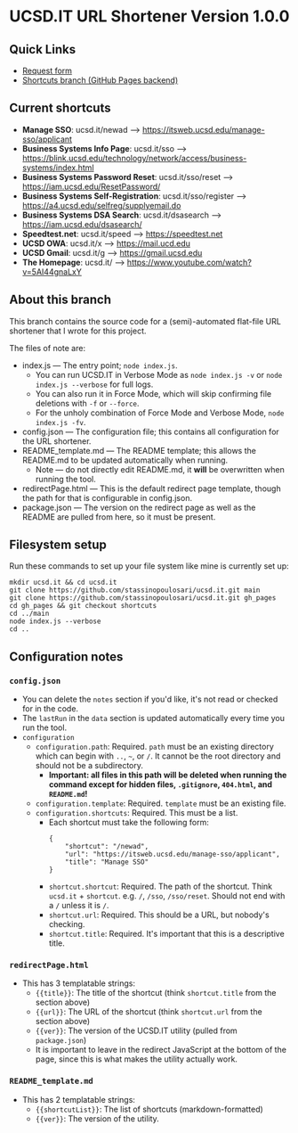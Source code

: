 # UCSD.IT URL Shortener Version 1.0.0

## Quick Links

* [Request form](https://docs.google.com/forms/d/e/1FAIpQLSf-C59wLslm_sH1QUTWoM7siMHHEzJ_Vha3bZ_Hx4LnsJI9ug/viewform)
* [Shortcuts branch (GitHub Pages backend)](https://github.com/stassinopoulosari/ucsd.it/tree/shortcuts)

## Current shortcuts

+ **Manage SSO**: ucsd.it/newad --> https://itsweb.ucsd.edu/manage-sso/applicant
+ **Business Systems Info Page**: ucsd.it/sso --> https://blink.ucsd.edu/technology/network/access/business-systems/index.html
+ **Business Systems Password Reset**: ucsd.it/sso/reset --> https://iam.ucsd.edu/ResetPassword/
+ **Business Systems Self-Registration**: ucsd.it/sso/register --> https://a4.ucsd.edu/selfreg/supplyemail.do
+ **Business Systems DSA Search**: ucsd.it/dsasearch --> https://iam.ucsd.edu/dsasearch/
+ **Speedtest.net**: ucsd.it/speed --> https://speedtest.net
+ **UCSD OWA**: ucsd.it/x --> https://mail.ucd.edu
+ **UCSD Gmail**: ucsd.it/g --> https://gmail.ucsd.edu
+ **The Homepage**: ucsd.it/ --> https://www.youtube.com/watch?v=5AI44gnaLxY

## About this branch

This branch contains the source code for a (semi)-automated flat-file URL shortener that I wrote for this project.

The files of note are:

* index.js — The entry point; `node index.js`.
  * You can run UCSD.IT in Verbose Mode as `node index.js -v` or `node index.js --verbose` for full logs.
  * You can also run it in Force Mode, which will skip confirming file deletions with `-f` or `--force`.
  * For the unholy combination of Force Mode and Verbose Mode, `node index.js -fv`.
* config.json — The configuration file; this contains all configuration for the URL shortener.
* README_template.md — The README template; this allows the README.md to be updated automatically when running.
  * Note — do not directly edit README.md, it **will** be overwritten when running the tool.
* redirectPage.html — This is the default redirect page template, though the path for that is configurable in config.json.
* package.json — The version on the redirect page as well as the README are pulled from here, so it must be present.

## Filesystem setup

Run these commands to set up your file system like mine is currently set up:

```
mkdir ucsd.it && cd ucsd.it
git clone https://github.com/stassinopoulosari/ucsd.it.git main
git clone https://github.com/stassinopoulosari/ucsd.it.git gh_pages
cd gh_pages && git checkout shortcuts
cd ../main
node index.js --verbose
cd ..
```

## Configuration notes

### `config.json`

- You can delete the `notes` section if you'd like, it's not read or checked for in the code.
- The `lastRun` in the `data` section is updated automatically every time you run the tool.
- `configuration`
  - `configuration.path`: Required. `path` must be an existing directory which can begin with `..`, `~`, or `/`. It cannot be the root directory and should not be a subdirectory.
    - **Important: all files in this path will be deleted when running the command except for hidden files, `.gitignore`, `404.html`, and `README.md`!**
  - `configuration.template`: Required. `template` must be an existing file.
  - `configuration.shortcuts`: Required. This must be a list.
    - Each shortcut must take the following form:
      ```
      {
          "shortcut": "/newad",
          "url": "https://itsweb.ucsd.edu/manage-sso/applicant",
          "title": "Manage SSO"
      }
      ```
    - `shortcut.shortcut`: Required. The path of the shortcut. Think `ucsd.it` + `shortcut`. e.g. `/`, `/sso`, `/sso/reset`. Should not end with a `/` unless it is `/`.
    - `shortcut.url`: Required. This should be a URL, but nobody's checking.
    - `shortcut.title`: Required. It's important that this is a descriptive title.

### `redirectPage.html`

- This has 3 templatable strings:
  - `{{title}}`: The title of the shortcut (think `shortcut.title` from the section above)
  - `{{url}}`: The URL of the shortcut (think `shortcut.url` from the section above)
  - `{{​ver}}`: The version of the UCSD.IT utility (pulled from `package.json`)
  - It is important to leave in the redirect JavaScript at the bottom of the page, since this is what makes the utility actually work.

### `README_template.md`

- This has 2 templatable strings:
  - `{{​shortcutList}}`: The list of shortcuts (markdown-formatted)
  - `{{​ver}}`: The version of the utility.
